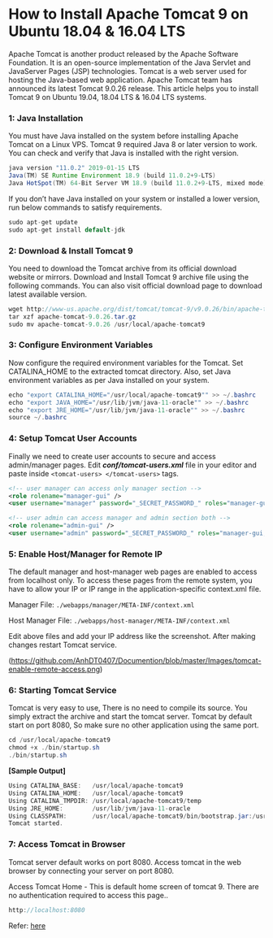 # How to Install Apache Tomcat 9 on Ubuntu 18.04 & 16.04 LTS

Apache Tomcat is another product released by the Apache Software Foundation. It is an open-source implementation of the Java Servlet and JavaServer Pages (JSP) technologies. Tomcat is a web server used for hosting the Java-based web application. Apache Tomcat team has announced its latest Tomcat 9.0.26 release. This article helps you to install Tomcat 9 on Ubuntu 19.04, 18.04 LTS & 16.04 LTS systems.

### 1: Java Installation
You must have Java installed on the system before installing Apache Tomcat on a Linux VPS. Tomcat 9 required Java 8 or later version to work. You can check and verify that Java is installed with the right version.
```java
java version "11.0.2" 2019-01-15 LTS
Java(TM) SE Runtime Environment 18.9 (build 11.0.2+9-LTS)
Java HotSpot(TM) 64-Bit Server VM 18.9 (build 11.0.2+9-LTS, mixed mode)
```

If you don’t have Java installed on your system or installed a lower version, run below commands to satisfy requirements.
```java
sudo apt-get update
sudo apt-get install default-jdk
```

### 2: Download & Install Tomcat 9
You need to download the Tomcat archive from its official download website or mirrors. Download and Install Tomcat 9 archive file using the following commands. You can also visit official download page to download latest available version.
```java
wget http://www-us.apache.org/dist/tomcat/tomcat-9/v9.0.26/bin/apache-tomcat-9.0.26.tar.gz
tar xzf apache-tomcat-9.0.26.tar.gz
sudo mv apache-tomcat-9.0.26 /usr/local/apache-tomcat9
```

### 3: Configure Environment Variables
Now configure the required environment variables for the Tomcat. Set CATALINA_HOME to the extracted tomcat directory. Also, set Java environment variables as per Java installed on your system.
```java
echo "export CATALINA_HOME="/usr/local/apache-tomcat9"" >> ~/.bashrc
echo "export JAVA_HOME="/usr/lib/jvm/java-11-oracle"" >> ~/.bashrc
echo "export JRE_HOME="/usr/lib/jvm/java-11-oracle"" >> ~/.bashrc
source ~/.bashrc
```

### 4: Setup Tomcat User Accounts
Finally we need to create user accounts to secure and access admin/manager pages. Edit _**conf/tomcat-users.xml**_ file in your editor and paste inside `<tomcat-users> </tomcat-users>` tags.
```xml
<!-- user manager can access only manager section -->
<role rolename="manager-gui" />
<user username="manager" password="_SECRET_PASSWORD_" roles="manager-gui" />

<!-- user admin can access manager and admin section both -->
<role rolename="admin-gui" />
<user username="admin" password="_SECRET_PASSWORD_" roles="manager-gui,admin-gui" />
```
 
### 5: Enable Host/Manager for Remote IP
The default manager and host-manager web pages are enabled to access from localhost only. To access these pages from the remote system, you have to allow your IP or IP range in the application-specific context.xml file.

Manager File: `./webapps/manager/META-INF/context.xml`

Host Manager File: `./webapps/host-manager/META-INF/context.xml`

Edit above files and add your IP address like the screenshot. After making changes restart Tomcat service.

(https://github.com/AnhDT0407/Documention/blob/master/Images/tomcat-enable-remote-access.png)


### 6: Starting Tomcat Service
Tomcat is very easy to use, There is no need to compile its source. You simply extract the archive and start the tomcat server. Tomcat by default start on port 8080, So make sure no other application using the same port.
```java
cd /usr/local/apache-tomcat9
chmod +x ./bin/startup.sh
./bin/startup.sh
```

**[Sample Output]**
```java
Using CATALINA_BASE:   /usr/local/apache-tomcat9
Using CATALINA_HOME:   /usr/local/apache-tomcat9
Using CATALINA_TMPDIR: /usr/local/apache-tomcat9/temp
Using JRE_HOME:        /usr/lib/jvm/java-11-oracle
Using CLASSPATH:       /usr/local/apache-tomcat9/bin/bootstrap.jar:/usr/local/apache-tomcat9/bin/tomcat-juli.jar
Tomcat started.
```

### 7: Access Tomcat in Browser
Tomcat server default works on port 8080. Access tomcat in the web browser by connecting your server on port 8080.

Access Tomcat Home - This is default home screen of tomcat 9. There are no authentication required to access this page..
```java
http://localhost:8080 
```

Refer: [here](https://tecadmin.net/install-tomcat-9-on-ubuntu/)
